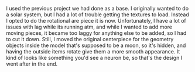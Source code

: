 I used the previous project we had done as a base. I originally wanted to do a solar system, but I had a lot of trouble getting the textures to load. Instead I opted to do the rotational are piece it is now. Unfortunately, I have a lot of issues with lag while its running atm, and while I wanted to add more moving pieces, it became too laggy for anything else to be added, so I had to cut it down. Still, I moved the original centerpiece for the geometry objects inside the model that's supposed to be a moon, so it's hidden, and having the outside items rotate give them a more smooth appearance. It kind of looks like something you'd see a neuron be, so that's the design I went after in the end.
